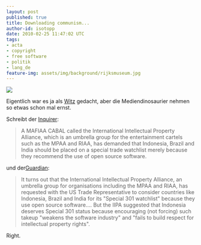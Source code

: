 ```yaml
---
layout: post
published: true
title: Downloading communism...
author-id: isotopp
date: 2010-02-25 11:47:02 UTC
tags:
- acta
- copyright
- free software
- politik
- lang_de
feature-img: assets/img/background/rijksmuseum.jpg
---
```

![](/uploads/Download_communism.jpg)

Eigentlich war es ja als
[Witz](http://maebmij.org/blog/2005/01/16/downloading-communism/) gedacht,
aber die Mediendinosaurier nehmen so etwas schon mal ernst.

Schreibt der 
[Inquirer](http://www.theinquirer.net/inquirer/news/1593573/open-source-software-communist-plot): 

> A MAFIAA CABAL called the International Intellectual Property Alliance,
> which is an umbrella group for the entertainment cartels such as the MPAA
> and RIAA, has demanded that Indonesia, Brazil and India should be placed
> on a special trade watchlist merely because they recommend the use of open
> source software.

und der[Guardian](http://www.guardian.co.uk/technology/blog/2010/feb/23/opensource-intellectual-property): 

> It turns out that the International Intellectual Property Alliance, an
> umbrella group for organisations including the MPAA and RIAA, has
> requested with the US Trade Representative to consider countries like
> Indonesia, Brazil and India for its "Special 301 watchlist" because they
> use open source software…. But the IIPA suggested that Indonesia deserves
> Special 301 status because encouraging (not forcing) such takeup "weakens
> the software industry" and "fails to build respect for intellectual
> property rights".

Right. 
